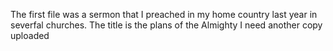 The first file was a sermon that I preached in my home country last year in severfal churches.
The title is the plans of the Almighty
I need another copy uploaded
